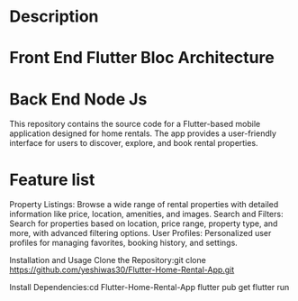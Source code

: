 # Description
# Front End Flutter Bloc Architecture
# Back End Node Js

This repository contains the source code for a Flutter-based mobile application designed for home rentals. The app provides a user-friendly interface for users to discover, explore, and book rental properties.

# Feature list

Property Listings: Browse a wide range of rental properties with detailed information like price, location, amenities, and images.
Search and Filters: Search for properties based on location, price range, property type, and more, with advanced filtering options.
User Profiles: Personalized user profiles for managing favorites, booking history, and settings.

Installation and Usage
Clone the Repository:git clone https://github.com/yeshiwas30/Flutter-Home-Rental-App.git

Install Dependencies:cd Flutter-Home-Rental-App
flutter pub get
flutter run
